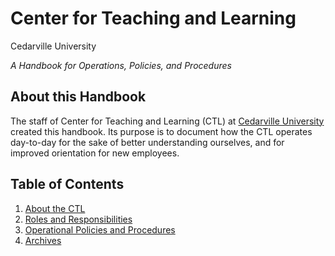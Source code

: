 Center for Teaching and Learning
================================

Cedarville University

*A Handbook for Operations, Policies, and Procedures*

About this Handbook
-------------------

The staff of Center for Teaching and Learning (CTL) at [Cedarville University](http://cedarville.edu) created this handbook.
Its purpose is to document how the CTL operates day-to-day for the sake of better understanding ourselves, and for improved orientation for new employees.

Table of Contents
-----------------
1. [About the CTL](about.md)
2. [Roles and Responsibilities](roles-resp/index.md)
3. [Operational Policies and Procedures](operations/index.md)
4. [Archives](archives.md)